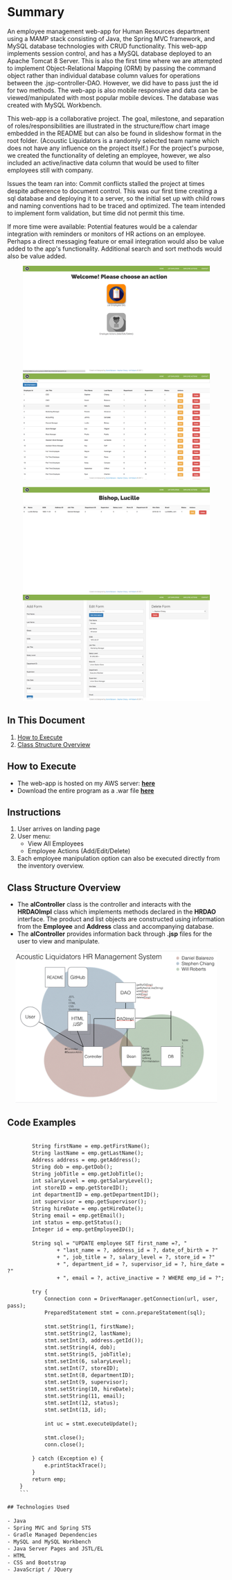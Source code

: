# Summary

An employee management web-app for Human Resources department using a MAMP stack consisting of Java, the Spring MVC framework, and MySQL database technologies with CRUD functionality. This web-app implements session control, and has a MySQL database deployed to an Apache Tomcat 8 Server. This is also the first time where we are attempted to implement Object-Relational Mapping (ORM) by passing the command object rather than individual database column values for operations between the .jsp-controller-DAO. However, we did have to pass just the id for two methods. The web-app is also mobile responsive and data can be viewed/manipulated with most popular mobile devices. The database was created with MySQL Workbench.

This web-app is a collaborative project. The goal, milestone, and separation of roles/responsibilities are illustrated in the structure/flow chart image embedded in the README but can also be found in slideshow format in the root folder. (Acoustic Liquidators is a randomly selected team name which does not have any influence on the project itself.) For the project's purpose, we created the functionality of deleting an employee, however, we also included an active/inactive data column that would be used to filter employees still with company.

Issues the team ran into:
    Commit conflicts stalled the project at times despite adherence to document control. This was our first time creating a sql database and deploying it to a server, so the initial set up with child rows and naming conventions had to be traced and optimized. The team intended to implement form validation, but time did not permit this time.

If more time were available:
    Potential features would be a calendar integration with reminders or monitors of HR actions on an employee. Perhaps a direct messaging feature or email integration would also be value added to the app's functionality. Additional search and sort methods would also be value added.

<p align="center">
<img src="src/main/webapp/images/scrn1.png" height="245">
<img src="src/main/webapp/images/scrn2.png" height="245"></p>
<p align="center">
<img src="src/main/webapp/images/scrn3.png" height="245">
<img src="src/main/webapp/images/scrn4.png" height="245"></p>


## In This Document
1. [How to Execute](#how-to-execute)
2. [Class Structure Overview](#class-structure-overview)

## How to Execute
- The web-app is hosted on my AWS server: <a href="http://www.chiangs.ninja:8080/AcousticLiquidatorsHRMVCSQLCRUD/">**here**</a>
- Download the entire program as a .war file <a href="AcousticLiquidatorsHRMVCSQLCRUD.war">**here**</a>

## Instructions
1. User arrives on landing page
2. User menu:
    - View All Employees
    - Employee Actions (Add/Edit/Delete)
3. Each employee manipulation option can also be executed directly from the inventory overview.

## Class Structure Overview
- The **alController** class is the controller and interacts with the **HRDAOImpl** class which implements methods declared in the **HRDAO** interface. The product and list objects are constructed using information from the **Employee** and **Address** class and accompanying database.
- The **alController** provides information back through **.jsp** files for the user to view and manipulate.

<p align="center">
<img src="src/main/webapp/images/scrn5.png" height="350">
</p>

## Code Examples
```public Employee updateEmployee(Employee emp) {

		String firstName = emp.getFirstName();
		String lastName = emp.getLastName();
		Address address = emp.getAddress();
		String dob = emp.getDob();
		String jobTitle = emp.getJobTitle();
		int salaryLevel = emp.getSalaryLevel();
		int storeID = emp.getStoreID();
		int departmentID = emp.getDepartmentID();
		int supervisor = emp.getSupervisor();
		String hireDate = emp.getHireDate();
		String email = emp.getEmail();
		int status = emp.getStatus();
		Integer id = emp.getEmployeeID();

        String sql = "UPDATE employee SET first_name =?, "
        		+ "last_name = ?, address_id = ?, date_of_birth = ?"
        		+ ", job_title = ?, salary_level = ?, store_id = ?"
        		+ ", department_id = ?, supervisor_id = ?, hire_date = ?"
        		+ ", email = ?, active_inactive = ? WHERE emp_id = ?";

        try {
            Connection conn = DriverManager.getConnection(url, user, pass);
            PreparedStatement stmt = conn.prepareStatement(sql);

            stmt.setString(1, firstName);
			stmt.setString(2, lastName);
			stmt.setInt(3, address.getId());
			stmt.setString(4, dob);
			stmt.setString(5, jobTitle);
			stmt.setInt(6, salaryLevel);
			stmt.setInt(7, storeID);
			stmt.setInt(8, departmentID);
			stmt.setInt(9, supervisor);
			stmt.setString(10, hireDate);
			stmt.setString(11, email);
			stmt.setInt(12, status);
			stmt.setInt(13, id);

            int uc = stmt.executeUpdate();

            stmt.close();
            conn.close();

        } catch (Exception e) {
            e.printStackTrace();
        }
        return emp;
    }
    ```

## Technologies Used

- Java
- Spring MVC and Spring STS
- Gradle Managed Dependencies
- MySQL and MySQL Workbench
- Java Server Pages and JSTL/EL
- HTML
- CSS and Bootstrap
- JavaScript / JQuery

